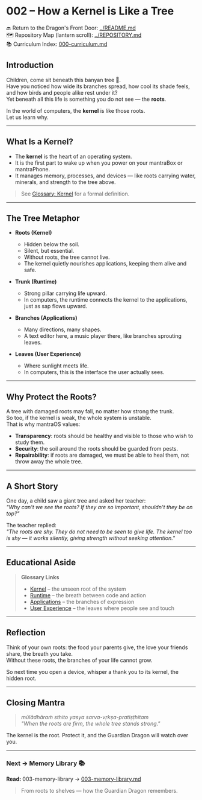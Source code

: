 # 002 – How a Kernel is Like a Tree

🔙 Return to the Dragon's Front Door: [../README.md](../README.md)  
🗺️ Repository Map (lantern scroll): [../REPOSITORY.md](../REPOSITORY.md)  
📚 Curriculum Index: [000-curriculum.md](000-curriculum.md)


## Introduction

Children, come sit beneath this banyan tree 🌳.  
Have you noticed how wide its branches spread, how cool its shade feels, and how birds and people alike rest under it?  
Yet beneath all this life is something you do not see — the **roots**.  

In the world of computers, the **kernel** is like those roots.  
Let us learn why.

---

## What Is a Kernel?

- The **kernel** is the heart of an operating system.  
- It is the first part to wake up when you power on your mantraBox or mantraPhone.  
- It manages memory, processes, and devices — like roots carrying water, minerals, and strength to the tree above.  

> See [Glossary: Kernel](glossary.md#k) for a formal definition.

---

## The Tree Metaphor

- **Roots (Kernel)**  
  - Hidden below the soil.  
  - Silent, but essential.  
  - Without roots, the tree cannot live.  
  - The kernel quietly nourishes applications, keeping them alive and safe.

- **Trunk (Runtime)**  
  - Strong pillar carrying life upward.  
  - In computers, the runtime connects the kernel to the applications, just as sap flows upward.

- **Branches (Applications)**  
  - Many directions, many shapes.  
  - A text editor here, a music player there, like branches sprouting leaves.  

- **Leaves (User Experience)**  
  - Where sunlight meets life.  
  - In computers, this is the interface the user actually sees.  

---

## Why Protect the Roots?

A tree with damaged roots may fall, no matter how strong the trunk.  
So too, if the kernel is weak, the whole system is unstable.  
That is why mantraOS values:

- **Transparency**: roots should be healthy and visible to those who wish to study them.  
- **Security**: the soil around the roots should be guarded from pests.  
- **Repairability**: if roots are damaged, we must be able to heal them, not throw away the whole tree.

---

## A Short Story

One day, a child saw a giant tree and asked her teacher:  
*"Why can't we see the roots? If they are so important, shouldn't they be on top?"*  

The teacher replied:  
*"The roots are shy. They do not need to be seen to give life. The kernel too is shy — it works silently, giving strength without seeking attention."*  

---

## Educational Aside

> **Glossary Links**  
> - [Kernel](glossary.md#k) – the unseen root of the system  
> - [Runtime](glossary.md#l) – the breath between code and action  
> - [Applications](glossary.md#a) – the branches of expression  
> - [User Experience](glossary.md#u) – the leaves where people see and touch  

---

## Reflection

Think of your own roots: the food your parents give, the love your friends share, the breath you take.  
Without these roots, the branches of your life cannot grow.  

So next time you open a device, whisper a thank you to its kernel, the hidden root.  

---

## Closing Mantra

> *mūlādhāraṁ sthito yasya sarva-vṛkṣa-pratiṣṭhitam*  
> *"When the roots are firm, the whole tree stands strong."*  

The kernel is the root. Protect it, and the Guardian Dragon will watch over you.

---
### Next → Memory Library 📚
**Read:** 003-memory-library → [003-memory-library.md](003-memory-library.md)

> From roots to shelves — how the Guardian Dragon remembers.
